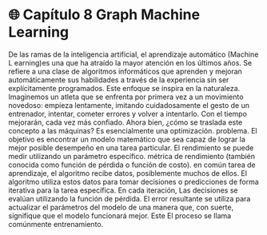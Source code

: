 # 🌐 Capítulo 8 Graph Machine Learning

    
De las ramas de la inteligencia artificial, el aprendizaje automático  (Machine L earning)es una que ha atraído
la mayor atención en los últimos años. Se refiere a una clase de algoritmos informáticos que
aprenden y mejoran automáticamente sus habilidades a través de la experiencia sin ser explícitamente
programados. Este enfoque se inspira en la naturaleza. Imaginemos un atleta que
se enfrenta por primera vez a un movimiento novedoso: empieza lentamente, imitando cuidadosamente el gesto
de un entrenador, intentar, cometer errores y volver a intentarlo. Con el tiempo mejorarán,
cada vez más confiado.
Ahora bien, ¿cómo se traslada este concepto a las máquinas? Es esencialmente una optimización.
problema. El objetivo es encontrar un modelo matemático que sea capaz de lograr la mejor
posible desempeño en una tarea particular. El rendimiento se puede medir utilizando un parámetro específico.
métrica de rendimiento (también conocida como función de pérdida o función de costo). en común
tarea de aprendizaje, el algoritmo recibe datos, posiblemente muchos de ellos. El algoritmo utiliza
estos datos para tomar decisiones o predicciones de forma iterativa para la tarea específica. En cada iteración,
Las decisiones se evalúan utilizando la función de pérdida. El error resultante se utiliza para actualizar el
parámetros del modelo de una manera que, con suerte, signifique que el modelo funcionará mejor. Este
El proceso se llama comúnmente entrenamiento.

